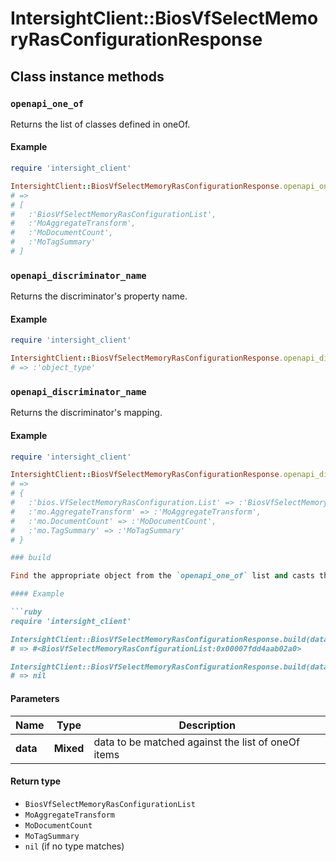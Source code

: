 # IntersightClient::BiosVfSelectMemoryRasConfigurationResponse

## Class instance methods

### `openapi_one_of`

Returns the list of classes defined in oneOf.

#### Example

```ruby
require 'intersight_client'

IntersightClient::BiosVfSelectMemoryRasConfigurationResponse.openapi_one_of
# =>
# [
#   :'BiosVfSelectMemoryRasConfigurationList',
#   :'MoAggregateTransform',
#   :'MoDocumentCount',
#   :'MoTagSummary'
# ]
```

### `openapi_discriminator_name`

Returns the discriminator's property name.

#### Example

```ruby
require 'intersight_client'

IntersightClient::BiosVfSelectMemoryRasConfigurationResponse.openapi_discriminator_name
# => :'object_type'
```

### `openapi_discriminator_name`

Returns the discriminator's mapping.

#### Example

```ruby
require 'intersight_client'

IntersightClient::BiosVfSelectMemoryRasConfigurationResponse.openapi_discriminator_mapping
# =>
# {
#   :'bios.VfSelectMemoryRasConfiguration.List' => :'BiosVfSelectMemoryRasConfigurationList',
#   :'mo.AggregateTransform' => :'MoAggregateTransform',
#   :'mo.DocumentCount' => :'MoDocumentCount',
#   :'mo.TagSummary' => :'MoTagSummary'
# }

### build

Find the appropriate object from the `openapi_one_of` list and casts the data into it.

#### Example

```ruby
require 'intersight_client'

IntersightClient::BiosVfSelectMemoryRasConfigurationResponse.build(data)
# => #<BiosVfSelectMemoryRasConfigurationList:0x00007fdd4aab02a0>

IntersightClient::BiosVfSelectMemoryRasConfigurationResponse.build(data_that_doesnt_match)
# => nil
```

#### Parameters

| Name | Type | Description |
| ---- | ---- | ----------- |
| **data** | **Mixed** | data to be matched against the list of oneOf items |

#### Return type

- `BiosVfSelectMemoryRasConfigurationList`
- `MoAggregateTransform`
- `MoDocumentCount`
- `MoTagSummary`
- `nil` (if no type matches)

